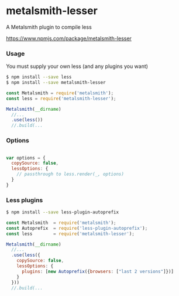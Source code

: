 # metalsmith-lesser

A Metalsmith plugin to compile less

https://www.npmjs.com/package/metalsmith-lesser



### Usage

You must supply your own less (and any plugins you want)

```bash
$ npm install --save less
$ npm install --save metalsmith-lesser
```

```javascript
const Metalsmith = require('metalsmith');
const less = require('metalsmith-lesser');

Metalsmith(__dirname)
  //...
  .use(less())
  //.build(...

```

### Options

```javascript

var options = {
  copySource: false,
  lessOptions: {
    // passthrough to less.render(_, options)
  }
}

```


### Less plugins

```bash
$ npm install --save less-plugin-autoprefix
```

```javascript
const Metalsmith  = require('metalsmith');
const Autoprefix  = require('less-plugin-autoprefix');
const less        = require('metalsmith-lesser');

Metalsmith(__dirname)
  //...
  .use(less({
    copySource: false,
    lessOptions: {
      plugins: [new Autoprefix({browsers: ["last 2 versions"]})]
    }
  }))
  //.build(...


```